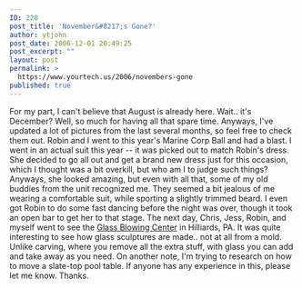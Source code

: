 ```yaml
---
ID: 220
post_title: 'November&#8217;s Gone?'
author: ytjohn
post_date: 2006-12-01 20:49:25
post_excerpt: ""
layout: post
permalink: >
  https://www.yourtech.us/2006/novembers-gone
published: true
---
```

For my part, I can't believe that August is already here.  Wait.. it's December?  Well, so much for having all that spare time.
Anyways, I've updated a lot of pictures from the last several months, so feel free to check them out.
Robin and I went to this year's Marine Corp Ball and had a blast. I went in an actual suit this year -- it was picked out to match Robin's dress.  She decided to go all out and get a brand new dress just for this occasion, which I thought was a bit overkill, but who am I to judge such things? Anyways, she looked amazing, but even with all that, some of my old buddies from the unit recognized me.  They seemed a bit jealous of me wearing a comfortable suit, while sporting a slightly trimmed beard.  I even got Robin to do some fast dancing before the night was over, though it took an open bar to get her to that stage.
The next day, Chris, Jess, Robin, and myself went to see the <a href="http://www.glass123.com/">Glass Blowing Center</a> in Hilliards, PA.  It was quite interesting to see how glass sculptures are made.. not at all from a mold.  Unlike carving, where you remove all the extra stuff, with glass you can add and take away as you need.
On another note, I'm trying to research on how to move a slate-top pool table.  If anyone has any experience in this, please let me know.  Thanks.